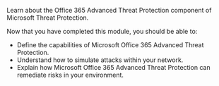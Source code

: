 Learn about the Office 365 Advanced Threat Protection component of Microsoft Threat Protection. 

Now that you have completed this module, you should be able to:

- Define the capabilities of Microsoft Office 365 Advanced Threat Protection.
- Understand how to simulate attacks within your network.
- Explain how Microsoft Office 365 Advanced Threat Protection can remediate risks in your environment.
